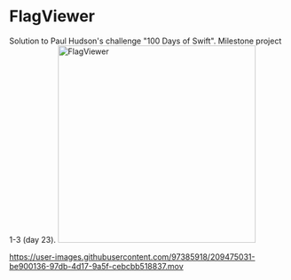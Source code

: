 # FlagViewer
Solution to Paul Hudson's challenge "100 Days of Swift". Milestone project 1-3 (day 23). 
<img width="356" alt="FlagViewer" src="https://user-images.githubusercontent.com/97385918/209474980-cacdb7da-b439-4295-98be-277196af1d3f.png">

https://user-images.githubusercontent.com/97385918/209475031-be900136-97db-4d17-9a5f-cebcbb518837.mov
